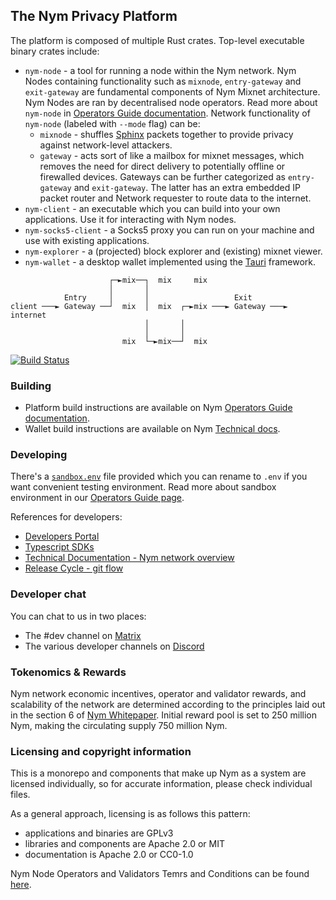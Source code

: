 <!--
Copyright 2020 - Nym Technologies SA <contact@nymtech.net>
SPDX-License-Identifier: Apache-2.0
-->

## The Nym Privacy Platform

The platform is composed of multiple Rust crates. Top-level executable binary crates include:

* `nym-node` - a tool for running a node within the Nym network. Nym Nodes containing functionality such as `mixnode`, `entry-gateway` and `exit-gateway` are fundamental components of Nym Mixnet architecture. Nym Nodes are ran by decentralised node operators. Read more about `nym-node` in [Operators Guide documentation](https://nymtech.net/operators/nodes/nym-node.html). Network functionality of `nym-node` (labeled with `--mode` flag) can be:
	- `mixnode` - shuffles [Sphinx](https://github.com/nymtech/sphinx) packets together to provide privacy against network-level attackers.
	- `gateway` - acts sort of like a mailbox for mixnet messages, which removes the need for direct delivery to potentially offline or firewalled devices. Gateways can be further categorized as `entry-gateway` and `exit-gateway`. The latter has an extra embedded IP packet router and Network requester to route data to the internet.
* `nym-client` - an executable which you can build into your own applications. Use it for interacting with Nym nodes.
* `nym-socks5-client` - a Socks5 proxy you can run on your machine and use with existing applications.
* `nym-explorer` - a (projected) block explorer and (existing) mixnet viewer.
* `nym-wallet` - a desktop wallet implemented using the [Tauri](https://tauri.studio/en/docs/about/intro) framework.
<!-- coming soon
* `nym-network-monitor` - sends packets through the full system to check that they are working as expected, and stores node uptime histories as the basis of a rewards system ("mixmining" or "proof-of-mixing").
-->

```ascii
                      ┌─►mix──┐  mix     mix
                      │       │
            Entry     │       │                   Exit
client ───► Gateway ──┘  mix  │  mix  ┌─►mix ───► Gateway ───► internet
                              │       │
                              │       │
                         mix  └─►mix──┘  mix

```

[![Build Status](https://img.shields.io/github/actions/workflow/status/nymtech/nym/build.yml?branch=develop&style=for-the-badge&logo=github-actions)](https://github.com/nymtech/nym/actions?query=branch%3Adevelop)


### Building

* Platform build instructions are available on Nym [Operators Guide documentation](https://nymtech.net/operators/binaries/building-nym.html).
* Wallet build instructions are available on Nym [Technical docs](https://nymtech.net/docs/wallet/desktop-wallet.html).

### Developing

There's a [`sandbox.env`](https://github.com/nymtech/nym/envs/sandbox.env) file provided which you can rename to `.env` if you want convenient testing environment. Read more about sandbox environment in our [Operators Guide page](https://nymtech.net/operators/sandbox.html).

References for developers:

* [Developers Portal](https://nymtech.net/developers)
* [Typescript SDKs](https://sdk.nymtech.net/)
* [Technical Documentation - Nym network overview](https://nymtech.net/docs/)
* [Release Cycle - git flow](https://nymtech.net/operators/release-cycle.html)

### Developer chat

You can chat to us in two places:
* The #dev channel on [Matrix](https://matrix.to/#/#dev:nymtech.chat)
* The various developer channels on [Discord](https://discord.gg/FaTJb8q8)

### Tokenomics & Rewards

Nym network economic incentives, operator and validator rewards, and scalability of the network are determined according to the principles laid out in the section 6 of [Nym Whitepaper](https://nymtech.net/nym-whitepaper.pdf).
Initial reward pool is set to 250 million Nym, making the circulating supply 750 million Nym.

### Licensing and copyright information

This is a monorepo and components that make up Nym as a system are licensed individually, so for accurate information, please check individual files.

As a general approach, licensing is as follows this pattern:

- applications and binaries are GPLv3
- libraries and components are Apache 2.0 or MIT
- documentation is Apache 2.0 or CC0-1.0

Nym Node Operators and Validators Temrs and Conditions can be found [here](https://nymtech.net/terms-and-conditions/operators/v1.0.0).
